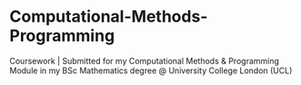 # Computational-Methods-Programming
Coursework | Submitted for my Computational Methods &amp; Programming Module in my BSc Mathematics degree @ University College London (UCL)
